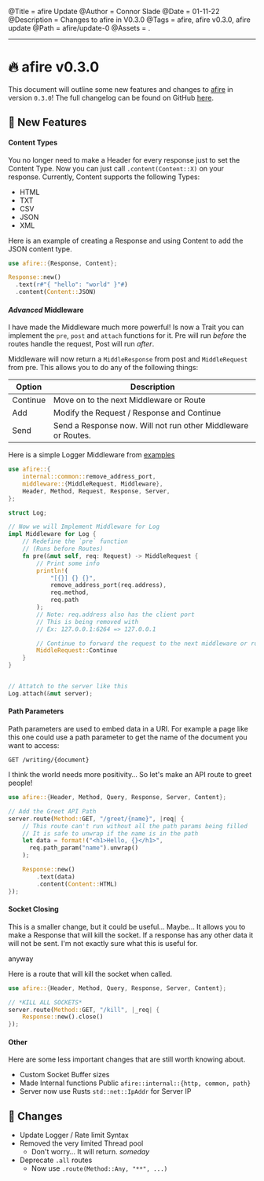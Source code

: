 @Title = afire Update
@Author = Connor Slade
@Date = 01-11-22
@Description = Changes to afire in V0.3.0
@Tags = afire, afire v0.3.0, afire update
@Path = afire/update-0
@Assets = .

---

# 🔥 afire v0.3.0

This document will outline some new features and changes to [afire](crates.io/crates/afire) in version `0.3.0`!
The full changelog can be found on GitHub [here](https://github.com/Basicprogrammer10/afire/blob/0.2.3/Changelog.md).

## 📰 New Features

#### Content Types

You no longer need to make a Header for every response just to set the Content Type.
Now you can just call `.content(Content::X)` on your response.
Currently, Content supports the following Types:

- HTML
- TXT
- CSV
- JSON
- XML

Here is an example of creating a Response and using Content to add the JSON content type.

```rust
use afire::{Response, Content};

Response::new()
  .text(r#"{ "hello": "world" }"#)
  .content(Content::JSON)
```

#### _Advanced_ Middleware

I have made the Middleware much more powerful!
Is now a Trait you can implement the `pre`, `post` and `attach` functions for it.
Pre will run _before_ the routes handle the request, Post will run _after_.

Middleware will now return a `MiddleResponse` from post and `MiddleRequest` from pre.
This allows you to do any of the following things:

| Option   | Description                                                   |
| -------- | ------------------------------------------------------------- |
| Continue | Move on to the next Middleware or Route                       |
| Add      | Modify the Request / Response and Continue                    |
| Send     | Send a Response now. Will not run other Middleware or Routes. |

Here is a simple Logger Middleware from [examples](https://github.com/Basicprogrammer10/afire/blob/main/examples/08_middleware.rs)

```rust
use afire::{
    internal::common::remove_address_port,
    middleware::{MiddleRequest, Middleware},
    Header, Method, Request, Response, Server,
};

struct Log;

// Now we will Implement Middleware for Log
impl Middleware for Log {
    // Redefine the `pre` function
    // (Runs before Routes)
    fn pre(&mut self, req: Request) -> MiddleRequest {
        // Print some info
        println!(
            "[{}] {} {}",
            remove_address_port(req.address),
            req.method,
            req.path
        );
        // Note: req.address also has the client port
        // This is being removed with
        // Ex: 127.0.0.1:6264 => 127.0.0.1

        // Continue to forward the request to the next middleware or route
        MiddleRequest::Continue
    }
}


// Attatch to the server like this
Log.attach(&mut server);
```

#### Path Parameters

Path parameters are used to embed data in a URI. For example a page like this one could use a path parameter to get the name of the document you want to access:

```HTTP
GET /writing/{document}
```

I think the world needs more positivity…
So let's make an API route to greet people!

```rust
use afire::{Header, Method, Query, Response, Server, Content};

// Add the Greet API Path
server.route(Method::GET, "/greet/{name}", |req| {
    // This route can't run without all the path params being filled
    // It is safe to unwrap if the name is in the path
    let data = format!("<h1>Hello, {}</h1>",
      req.path_param("name").unwrap()
    );

    Response::new()
        .text(data)
        .content(Content::HTML)
});
```

#### Socket Closing

This is a smaller change, but it could be useful… Maybe…
It allows you to make a Response that will kill the socket.
If a response has any other data it will not be sent.
I'm not exactly sure what this is useful for.

anyway

Here is a route that will kill the socket when called.

```rust
use afire::{Header, Method, Query, Response, Server, Content};

// *KILL ALL SOCKETS*
server.route(Method::GET, "/kill", |_req| {
    Response::new().close()
});
```

#### Other

Here are some less important changes that are still worth knowing about.

- Custom Socket Buffer sizes
- Made Internal functions Public `afire::internal::{http, common, path}`
- Server now use Rusts `std::net::IpAddr` for Server IP

## 💠 Changes

- Update Logger / Rate limit Syntax
- Removed the very limited Thread pool
  - Don't worry… It will return. _someday_
- Deprecate `.all` routes
  - Now use `.route(Method::Any, "**", ...)`
